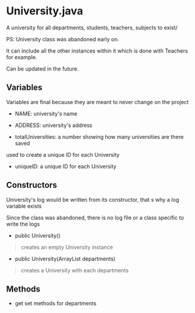 # **University.java**

A university for all departments, students, teachers, subjects to exist/

PS: University class was abandoned early on.

It can include all the other instances within it which is done with Teachers for example.

Can be updated in the future.


## **Variables**

Variables are final because they are meant to never change on the project

* NAME: university's name

* ADDRESS: university's address

* totalUniversities: a number showing how many universities are there saved

used to create a unique ID for each University

* uniqueID: a unique ID for each University


## **Constructors**

University's log would be written from its constructor, that s why a log variable exists

Since the class was abandoned, there is no log file or a class specific to write the logs

* public University()

> creates an empty University instance

* public University(ArrayList<Department> departments)

> creates a University with each departments


## **Methods**

* get set methods for departments
